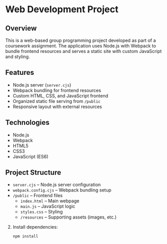 # Web Development Project

## Overview
This is a web-based group programming project developed as part of a coursework assignment. The application uses Node.js with Webpack to bundle frontend resources and serves a static site with custom JavaScript and styling.

## Features
- Node.js server (`server.cjs`)
- Webpack bundling for frontend resources
- Custom HTML, CSS, and JavaScript frontend
- Organized static file serving from `/public`
- Responsive layout with external resources

## Technologies
- Node.js
- Webpack
- HTML5
- CSS3
- JavaScript (ES6)

## Project Structure
- `server.cjs` – Node.js server configuration
- `webpack.config.cjs` – Webpack bundling setup
- `/public` – Frontend files
  - `index.html` – Main webpage
  - `main.js` – JavaScript logic
  - `styles.css` – Styling
  - `/resources` – Supporting assets (images, etc.)

  
2. Install dependencies:  
   ```bash
   npm install
